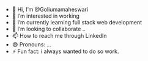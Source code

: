 - 👋 Hi, I’m @Goliumamaheswari
- 👀 I’m interested in  working 
- 🌱 I’m currently learning full stack web development 
- 💞️ I’m looking to collaborate ..
- 📫 How to reach me through LinkedIn 
- 😄 Pronouns: ...
- ⚡ Fun fact: i always wanted to do so work.

<!---
Goliumamaheswari/Goliumamaheswari is a ✨ special ✨ repository because its `README.md` (this file) appears on your GitHub profile.
You can click the Preview link to take a look at your changes.
--->
